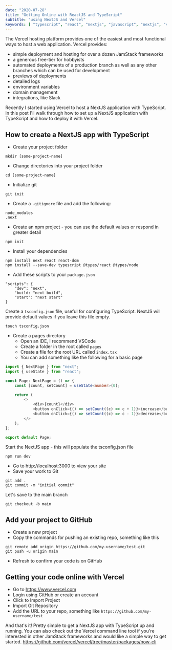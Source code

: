 ```yaml
---
date: "2020-07-28"
title: "Getting Online with ReactJS and TypeScript"
subtitle: "using NextJS and Vercel"
keywords: [ "typescript", "react", "nextjs", "javascript", "nextjs", "vercel" ]
---
```


The Vercel hosting platform provides one of the easiest and most functional ways to host a web application. Vercel provides:
* simple deployment and hosting for over a dozen JamStack frameworks
* a generous free-tier for hobbyists
* automated deployments of a production branch as well as any other branches which can be used for development
* previews of deployments
* detailed logs
* environment variables
* domain management
* integrations, like Slack

Recently I started using Vercel to host a NextJS application with TypeScript. In this post I'll walk through how to set up a NextJS application with TypeScript and how to deploy it with Vercel.

## How to create a NextJS app with TypeScript
* Create your project folder

```
mkdir [some-project-name]
```

* Change directories into your project folder

```
cd [some-project-name]
```
* Initialize git

```
git init
```
* Create a `.gitignore` file and add the following:

```
node_modules
.next
```
* Create an npm project - you can use the default values or respond in greater detail

```
npm init
```
* Install your dependencies

```
npm install next react react-dom
npm install --save-dev typescript @types/react @types/node
```
* Add these scripts to your `package.json`

```
"scripts": {
    "dev": "next",
    "build: "next build",
    "start": "next start"
}
```
Create a `tsconfig.json` file, useful for configuring TypeScript. NextJS will provide default values if you leave this file empty.

```
touch tsconfig.json
```
* Create a pages directory
    * Open an IDE, I recommend VSCode
    * Create a folder in the root called `pages`
    * Create a file for the root URL called `index.tsx`
    * You can add something like the following for a basic page

```typescript
import { NextPage } from "next";
import { useState } from "react";

const Page: NextPage = () => {
    const [count, setCount] = useState<number>(0);

    return (
        <>
            <div>{count}</div>
            <button onClick={() => setCount((c) => c + 1)}>increase</button>
            <button onClick={() => setCount((c) => c - 1)}>decrease</button>
        </>
    );
};

export default Page;
```
Start the NextJS app - this will populate the tsconfig.json file
```
npm run dev
```
* Go to http://localhost:3000 to view your site
* Save your work to Git

```
git add .
git commit -m "initial commit"
```
Let's save to the main branch

```
git checkout -b main
```

## Add your project to GitHub
* Create a new project
* Copy the commands for pushing an existing repo, something like this

```
git remote add origin https://github.com/my-username/test.git
git push -u origin main
```
* Refresh to confirm your code is on GitHub

## Getting your code online with Vercel
* Go to https://www.vercel.com
* Login using GitHub or create an account
* Click to Import Project
* Import Git Repository
* Add the URL to your repo, something like `https://github.com/my-username/test`

And that's it! Pretty simple to get a NextJS app with TypeScript up and running. You can also check out the Vercel command line tool if you're interested in other JamStack frameworks and would like a simple way to get started. https://github.com/vercel/vercel/tree/master/packages/now-cli
